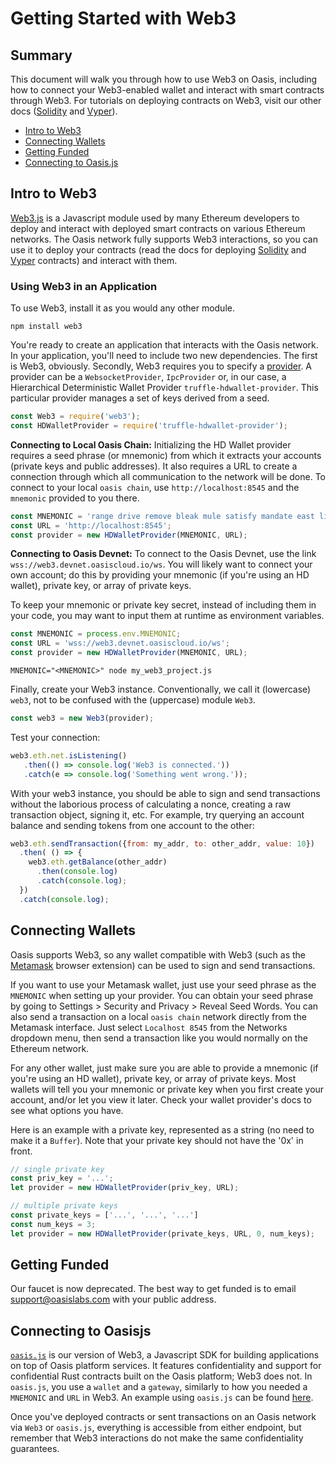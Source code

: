 # Getting Started with Web3

## Summary

This document will walk you through how to use Web3 on Oasis, including how to connect your Web3-enabled wallet and interact with smart contracts through Web3. 
For tutorials on deploying contracts on Web3, visit our other docs ([Solidity](./tutorials/deploy-solidity.md) and [Vyper](./tutorials/deploy-vyper.md)). 

- [Intro to Web3](#intro-to-web3)
- [Connecting Wallets](#connecting-wallets)
- [Getting Funded](#getting-funded)
- [Connecting to Oasis.js](#connecting-to-oasisjs)

## Intro to Web3

[Web3.js](https://web3js.readthedocs.io/en/v1.2.0/web3-eth.html) is a Javascript module used by many Ethereum developers to deploy and interact with deployed smart contracts on various Ethereum networks. 
The Oasis network fully supports Web3 interactions, so you can use it to deploy your contracts (read the docs for deploying [Solidity](./tutorials/deploy-solidity.md) and [Vyper](./tutorials/deploy-vyper.md) contracts) and interact with them. 

### Using Web3 in an Application
To use Web3, install it as you would any other module. 

```
npm install web3
```

You're ready to create an application that interacts with the Oasis network. 
In your application, you'll need to include two new dependencies.
The first is Web3, obviously.
Secondly, Web3 requires you to specify a [provider](https://web3js.readthedocs.io/en/v1.2.0/web3-eth.html#providers). 
A provider can be a `WebsocketProvider`, `IpcProvider` or, in our case, a Hierarchical Deterministic Wallet Provider `truffle-hdwallet-provider`. 
This particular provider manages a set of keys derived from a seed. 

```js
const Web3 = require('web3');
const HDWalletProvider = require('truffle-hdwallet-provider');
```
**Connecting to Local Oasis Chain:** Initializing the HD Wallet provider requires a seed phrase (or mnemonic) from which it extracts your accounts (private keys and public addresses). 
It also requires a URL to create a connection through which all communication to the network will be done. 
To connect to your local `oasis chain`, use `http://localhost:8545` and the `mnemonic` provided to you there. 

```js
const MNEMONIC = 'range drive remove bleak mule satisfy mandate east lion minimum unfold ready';
const URL = 'http://localhost:8545';
const provider = new HDWalletProvider(MNEMONIC, URL);
```

**Connecting to Oasis Devnet:** To connect to the Oasis Devnet, use the link `wss://web3.devnet.oasiscloud.io/ws`. 
You will likely want to connect your own account; do this by providing your mnemonic (if you're using an HD wallet), private key, or array of private keys.

To keep your mnemonic or private key secret, instead of including them in your code, you may want to input them at runtime as  environment variables.

```js
const MNEMONIC = process.env.MNEMONIC;
const URL = 'wss://web3.devnet.oasiscloud.io/ws';
const provider = new HDWalletProvider(MNEMONIC, URL);
```

```
MNEMONIC="<MNEMONIC>" node my_web3_project.js
```

Finally, create your Web3 instance.
Conventionally, we call it (lowercase) `web3`, not to be confused with the (uppercase) module `Web3`.

```js
const web3 = new Web3(provider);
```

Test your connection:

```js
web3.eth.net.isListening()
   .then(() => console.log('Web3 is connected.'))
   .catch(e => console.log('Something went wrong.'));
```

With your web3 instance, you should be able to sign and send transactions without the laborious process of calculating a nonce, creating a raw transaction object, signing it, etc. 
For example, try querying an account balance and sending tokens from one account to the other:

```js
web3.eth.sendTransaction({from: my_addr, to: other_addr, value: 10})
  .then( () => {
    web3.eth.getBalance(other_addr)
      .then(console.log)
      .catch(console.log);
  })
  .catch(console.log);
```

## Connecting Wallets

Oasis supports Web3, so any wallet compatible with Web3 (such as the [Metamask](https://metamask.io/) browser extension) can be used to sign and send transactions. 

If you want to use your Metamask wallet, just use your seed phrase as the `MNEMONIC` when setting up your provider. 
You can obtain your seed phrase by going to Settings > Security and Privacy > Reveal Seed Words. 
You can also send a transaction on a local `oasis chain` network directly from the Metamask interface. 
Just select `Localhost 8545` from the Networks dropdown menu, then send a transaction like you would normally on the Ethereum network.

For any other wallet, just make sure you are able to provide a mnemonic (if you're using an HD wallet), private key, or array of private keys.
Most wallets will tell you your mnemonic or private key when you first create your account, and/or let you view it later.
Check your wallet provider's docs to see what options you have.

Here is an example with a private key, represented as a string (no need to make it a `Buffer`). 
Note that your private key should not have the '0x' in front. 

```js
// single private key
const priv_key = '...';
let provider = new HDWalletProvider(priv_key, URL);

// multiple private keys
const private_keys = ['...', '...', '...']
const num_keys = 3;
let provider = new HDWalletProvider(private_keys, URL, 0, num_keys); 
```

## Getting Funded

Our faucet is now deprecated. 
The best way to get funded is to email <support@oasislabs.com> with your public address. 

## Connecting to Oasisjs

[`oasis.js`](https://oasis-labs-oasis-client.readthedocs-hosted.com/en/latest/index.html) is our version of Web3, a Javascript SDK for building applications on top of Oasis platform services. 
It features confidentiality and support for confidential Rust contracts built on the Oasis platform; Web3 does not. 
In `oasis.js`, you use a `wallet` and a `gateway`, similarly to how you needed a `MNEMONIC` and `URL` in Web3. 
An example using `oasis.js` can be found [here](https://oasis-labs-oasis-client.readthedocs-hosted.com/en/latest/examples.html).

Once you've deployed contracts or sent transactions on an Oasis network via `Web3` or `oasis.js`, everything is accessible from either endpoint, but remember that Web3 interactions do not make the same confidentiality guarantees.


